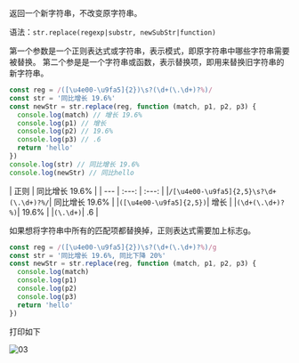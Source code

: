 返回一个新字符串，不改变原字符串。

语法：`str.replace(regexp|substr, newSubStr|function)`

第一个参数是一个正则表达式或字符串，表示模式，即原字符串中哪些字符串需要被替换。
第二个参是是一个字符串或函数，表示替换项，即用来替换旧字符串的新字符串。

```js
const reg = /([\u4e00-\u9fa5]{2})\s?(\d+(\.\d+)?%)/
const str = '同比增长 19.6%'
const newStr = str.replace(reg, function (match, p1, p2, p3) {
  console.log(match) // 增长 19.6%
  console.log(p1) // 增长
  console.log(p2) // 19.6%
  console.log(p3) // .6
  return 'hello'
})
console.log(str) // 同比增长 19.6%
console.log(newStr) // 同比hello
```

| 正则 | 同比增长 19.6% |
| --- | :---: | :---: |
|`/[\u4e00-\u9fa5]{2,5}\s?\d+(\.\d+)?%/`| 同比增长 19.6% |
|`([\u4e00-\u9fa5]{2,5})`| 增长 |
|`(\d+(\.\d+)?%)`| 19.6% |
|`(\.\d+)`| .6 |

如果想将字符串中所有的匹配项都替换掉，正则表达式需要加上标志g。

```js
const reg = /([\u4e00-\u9fa5]{2})\s?(\d+(\.\d+)?%)/g
const str = '同比增长 19.6%, 同比下降 20%'
const newStr = str.replace(reg, function (match, p1, p2, p3) {
  console.log(match)
  console.log(p1)
  console.log(p2)
  console.log(p3)
  return 'hello'
})
```

打印如下

![03](https://blog-1320825986.cos.ap-nanjing.myqcloud.com/20230804/03.png)
